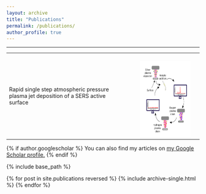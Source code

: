 ```yaml
---
layout: archive
title: "Publications"
permalink: /publications/
author_profile: true
---
```

<hr>

<table>
  <tr>
  <td>Rapid single step atmospheric pressure plasma jet deposition of a SERS active surface</td>
  <td style="border: none; font-size: 20px;padding-left: 40px;padding-top: 20px;"><a href="/images/graphical_abstract.png" target="_blank" width="300" height="200">
      <img src="/images/graphical_abstract.png" id="myImg2" alt="Tableau Dashboard" width="300" height="200" style="float:right; vertical-align: middle;"/>
    </a></td>
  <td></td>
  </tr>


</table>

{% if author.googlescholar %}
  You can also find my articles on <u><a href="{{author.googlescholar}}">my Google Scholar profile</a>.</u>
{% endif %}

{% include base_path %}

{% for post in site.publications reversed %}
  {% include archive-single.html %}
{% endfor %}

